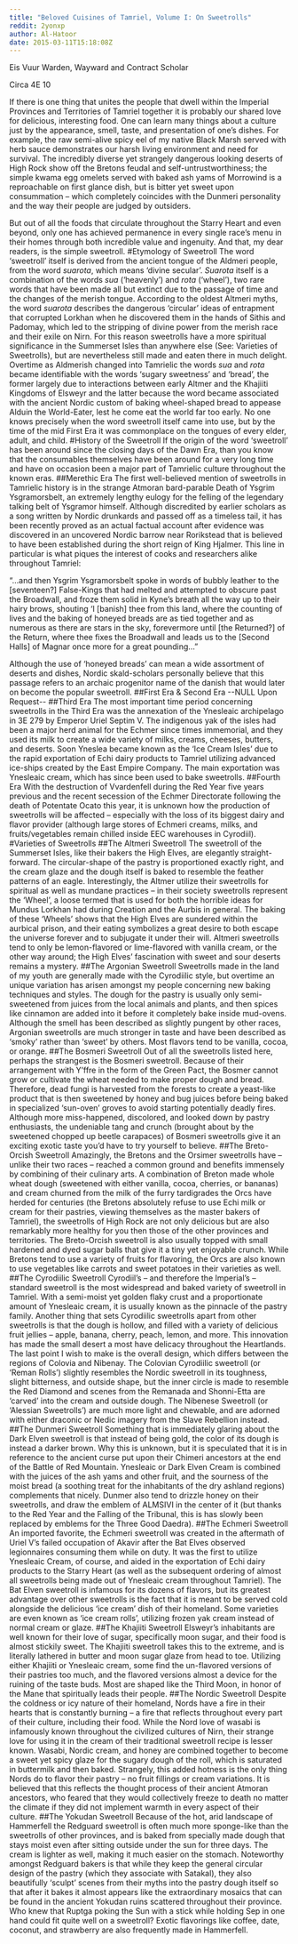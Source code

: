 ```yaml
---
title: "Beloved Cuisines of Tamriel, Volume I: On Sweetrolls"
reddit: 2yonxp
author: Al-Hatoor
date: 2015-03-11T15:18:08Z
---
```


Eis Vuur Warden, Wayward and Contract Scholar

Circa 4E 10

If there is one thing that unites the people that dwell within the Imperial Provinces and Territories of Tamriel together it is probably our shared love for delicious, interesting food. One can learn many things about a culture just by the appearance, smell, taste, and presentation of one’s dishes. For example, the raw semi-alive spicy eel of my native Black Marsh served with herb sauce demonstrates our harsh living environment and need for survival. The incredibly diverse yet strangely dangerous looking deserts of High Rock show off the Bretons feudal and self-untrustworthiness; the simple kwama egg omelets served with baked ash yams of Morrowind is a reproachable on first glance dish, but is bitter yet sweet upon consummation – which completely coincides with the Dunmeri personality and the way their people are judged by outsiders.

But out of all the foods that circulate throughout the Starry Heart and even beyond, only one has achieved permanence in every single race’s menu in their homes through both incredible value and ingenuity. And that, my dear readers, is the simple sweetroll.
#Etymology of Sweetroll
The word ‘sweetroll’ itself is derived from the ancient tongue of the Aldmeri people, from the word *suarota*, which means ‘divine secular’. *Suarota* itself is a combination of the words *sua* (‘heavenly’) and *rota* (‘wheel’), two rare words that have been made all but extinct due to the passage of time and the changes of the merish tongue. According to the oldest Altmeri myths, the word *suarota* describes the dangerous ‘circular’ ideas of entrapment that corrupted Lorkhan when he discovered them in the hands of Sithis and Padomay, which led to the stripping of divine power from the merish race and their exile on Nirn. For this reason sweetrolls have a more spiritual significance in the Summerset Isles than anywhere else (See: Varieties of Sweetrolls), but are nevertheless still made and eaten there in much delight. Overtime as Aldmerish changed into Tamrielic the words *sua* and *rota* became identifiable with the words ‘sugary sweetness’ and ‘bread’, the former largely due to interactions between early Altmer and the Khajiiti Kingdoms of Elsweyr and the latter because the word became associated with the ancient Nordic custom of baking wheel-shaped bread to appease Alduin the World-Eater, lest he come eat the world far too early. No one knows precisely when the word sweetroll itself came into use, but by the time of the mid First Era it was commonplace on the tongues of every elder, adult, and child.
#History of the Sweetroll
If the origin of the word ‘sweetroll’ has been around since the closing days of the Dawn Era, than you know that the consumables themselves have been around for a very long time and have on occasion been a major part of Tamrielic culture throughout the known eras.
##Merethic Era
The first well-believed mention of sweetrolls in Tamrielic history is in the strange Atmoran bard-parable Death of Ysgrim Ysgramorsbelt, an extremely lengthy eulogy for the felling of the legendary talking belt of Ysgramor himself. Although discredited by earlier scholars as a song written by Nordic drunkards and passed off as a timeless tail, it has been recently proved as an actual factual account after evidence was discovered in an uncovered Nordic barrow near Rorikstead that is believed to have been established during the short reign of King Hjalmer. This line in particular is what piques the interest of cooks and researchers alike throughout Tamriel:

“…and then Ysgrim Ysgramorsbelt spoke in words of bubbly leather to the [seventeen?] False-Kings that had melted and attempted to obscure past the Broadwall, and froze them solid in Kyne’s breath all the way up to their hairy brows, shouting ‘I [banish] thee from this land, where the counting of lives and the baking of honeyed breads are as tied together and as numerous as there are stars in the sky, forevermore until [the Returned?] of the Return, where thee fixes the Broadwall and leads us to the [Second Halls] of Magnar once more for a great pounding…”

Although the use of ‘honeyed breads’ can mean a wide assortment of deserts and dishes, Nordic skald-scholars personally believe that this passage refers to an archaic progenitor name of the danish that would later on become the popular sweetroll.
##First Era &amp; Second Era
--NULL Upon Request--
##Third Era
The most important time period concerning sweetrolls in the Third Era was the annexation of the Ynesleaic archipelago in 3E 279 by Emperor Uriel Septim V. The indigenous yak of the isles had been a major herd animal for the Echmer since times immemorial, and they used its milk to create a wide variety of milks, creams, cheeses, butters, and deserts. Soon Yneslea became known as the ‘Ice Cream Isles’ due to the rapid exportation of Echi dairy products to Tamriel utilizing advanced ice-ships created by the East Empire Company. The main exportation was Ynesleaic cream, which has since been used to bake sweetrolls.
##Fourth Era
With the destruction of Vvardenfell during the Red Year five years previous and the recent secession of the Echmer Directorate following the death of Potentate Ocato this year, it is unknown how the production of sweetrolls will be affected – especially with the loss of its biggest dairy and flavor provider (although large stores of Echmeri creams, milks, and fruits/vegetables remain chilled inside EEC warehouses in Cyrodiil).
#Varieties of Sweetrolls
##The Altmeri Sweetroll
The sweetroll of the Summerset Isles, like their bakers the High Elves, are elegantly straight-forward. The circular-shape of the pastry is proportioned exactly right, and the cream glaze and the dough itself is baked to resemble the feather patterns of an eagle. Interestingly, the Altmer utilize their sweetrolls for spiritual as well as mundane practices – in their society sweetrolls represent the ‘Wheel’, a loose termed that is used for both the horrible ideas for Mundus Lorkhan had during Creation and the Aurbis in general. The baking of these ‘Wheels’ shows that the High Elves are sundered within the aurbical prison, and their eating symbolizes a great desire to both escape the universe forever and to subjugate it under their will. Altmeri sweetrolls tend to only be lemon-flavored or lime-flavored with vanilla cream, or the other way around; the High Elves’ fascination with sweet and sour deserts remains a mystery.
##The Argonian Sweetroll
Sweetrolls made in the land of my youth are generally made with the Cyrodiilic style, but overtime an unique variation has arisen amongst my people concerning new baking techniques and styles. The dough for the pastry is usually only semi-sweetened from juices from the local animals and plants, and then spices like cinnamon are added into it before it completely bake inside mud-ovens. Although the smell has been described as slightly pungent by other races, Argonian sweetrolls are much stronger in taste and have been described as ‘smoky’ rather than ‘sweet’ by others. Most flavors tend to be vanilla, cocoa, or orange.
##The Bosmeri Sweetroll
Out of all the sweetrolls listed here, perhaps the strangest is the Bosmeri sweetroll. Because of their arrangement with Y’ffre in the form of the Green Pact, the Bosmer cannot grow or cultivate the wheat needed to make proper dough and bread. Therefore, dead fungi is harvested from the forests to create a yeast-like product that is then sweetened by honey and bug juices before being baked in specialized ‘sun-oven’ groves to avoid starting potentially deadly fires. Although more miss-happened, discolored, and looked down by pastry enthusiasts, the undeniable tang and crunch (brought about by the sweetened chopped up beetle carapaces) of Bosmeri sweetrolls give it an exciting exotic taste you’d have to try yourself to believe.
##The Breto-Orcish Sweetroll
Amazingly, the Bretons and the Orsimer sweetrolls have – unlike their two races – reached a common ground and benefits immensely by combining of their culinary arts. A combination of Breton made whole wheat dough (sweetened with either vanilla, cocoa, cherries, or bananas) and cream churned from the milk of the furry tardigrades the Orcs have herded for centuries (the Bretons absolutely refuse to use Echi milk or cream for their pastries, viewing themselves as the master bakers of Tamriel), the sweetrolls of High Rock are not only delicious but are also remarkably more healthy for you then those of the other provinces and territories. The Breto-Orcish sweetroll is also usually topped with small hardened and dyed sugar balls that give it a tiny yet enjoyable crunch. While Bretons tend to use a variety of fruits for flavoring, the Orcs are also known to use vegetables like carrots and sweet potatoes in their varieties as well.
##The Cyrodiilic Sweetroll
Cyrodiil’s – and therefore the Imperial’s – standard sweetroll is the most widespread and baked variety of sweetroll in Tamriel. With a semi-moist yet golden flaky crust and a proportionate amount of Ynesleaic cream, it is usually known as the pinnacle of the pastry family. Another thing that sets Cyrodiilic sweetrolls apart from other sweetrolls is that the dough is hollow, and filled with a variety of delicious fruit jellies – apple, banana, cherry, peach, lemon, and more. This innovation has made the small desert a most have delicacy throughout the Heartlands. The last point I wish to make is the overall design, which differs between the regions of Colovia and Nibenay. The Colovian Cyrodiilic sweetroll (or ‘Reman Rolls’) slightly resembles the Nordic sweetroll in its toughness, slight bitterness, and outside shape, but the inner circle is made to resemble the Red Diamond and scenes from the Remanada and Shonni-Etta are ‘carved’ into the cream and outside dough. The Nibenese Sweetroll (or ‘Alessian Sweetrolls’) are much more light and chewable, and are adorned with either draconic or Nedic imagery from the Slave Rebellion instead.
##The Dunmeri Sweetroll
Something that is immediately glaring about the Dark Elven sweetroll is that instead of being gold, the color of its dough is instead a darker brown. Why this is unknown, but it is speculated that it is in reference to the ancient curse put upon their Chimeri ancestors at the end of the Battle of Red Mountain. Ynesleaic or Dark Elven Cream is combined with the juices of the ash yams and other fruit, and the sourness of the moist bread (a soothing treat for the inhabitants of the dry ashland regions) complements that nicely. Dunmer also tend to drizzle honey on their sweetrolls, and draw the emblem of ALMSIVI in the center of it (but thanks to the Red Year and the Falling of the Tribunal, this is has slowly been replaced by emblems for the Three Good Daedra).
##The Echmeri Sweetroll
An imported favorite, the Echmeri sweetroll was created in the aftermath of Uriel V’s failed occupation of Akavir after the Bat Elves observed legionnaires consuming them while on duty. It was the first to utilize Ynesleaic Cream, of course, and aided in the exportation of Echi dairy products to the Starry Heart (as well as the subsequent ordering of almost all sweetrolls being made out of Ynesleaic cream throughout Tamriel). The Bat Elven sweetroll is infamous for its dozens of flavors, but its greatest advantage over other sweetrolls is the fact that it is meant to be served cold alongside the delicious ‘ice cream’ dish of their homeland. Some varieties are even known as ‘ice cream rolls’, utilizing frozen yak cream instead of normal cream or glaze.
##The Khajiiti Sweetroll
Elsweyr’s inhabitants are well known for their love of sugar, specifically moon sugar, and their food is almost stickily sweet. The Khajiiti sweetroll takes this to the extreme, and is literally lathered in butter and moon sugar glaze from head to toe. Utilizing either Khajiiti or Ynesleaic cream, some find the un-flavored versions of their pastries too much, and the flavored versions almost a device for the ruining of the taste buds. Most are shaped like the Third Moon, in honor of the Mane that spiritually leads their people.
##The Nordic Sweetroll
Despite the coldness or icy nature of their homeland, Nords have a fire in their hearts that is constantly burning – a fire that reflects throughout every part of their culture, including their food. While the Nord love of wasabi is infamously known throughout the civilized cultures of Nirn, their strange love for using it in the cream of their traditional sweetroll recipe is lesser known. Wasabi, Nordic cream, and honey are combined together to become a sweet yet spicy glaze for the sugary dough of the roll, which is saturated in buttermilk and then baked. Strangely, this added hotness is the only thing Nords do to flavor their pastry – no fruit fillings or cream variations. It is believed that this reflects the thought process of their ancient Atmoran ancestors, who feared that they would collectively freeze to death no matter the climate if they did not implement warmth in every aspect of their culture.
##The Yokudan Sweetroll
Because of the hot, arid landscape of Hammerfell the Redguard sweetroll is often much more sponge-like than the sweetrolls of other provinces, and is baked from specially made dough that stays moist even after sitting outside under the sun for three days. The cream is lighter as well, making it much easier on the stomach. Noteworthy amongst Redguard bakers is that while they keep the general circular design of the pastry (which they associate with Satakal), they also beautifully ‘sculpt’ scenes from their myths into the pastry dough itself so that after it bakes it almost appears like the extraordinary mosaics that can be found in the ancient Yokudan ruins scattered throughout their province. Who knew that Ruptga poking the Sun with a stick while holding Sep in one hand could fit quite well on a sweetroll? Exotic flavorings like coffee, date, coconut, and strawberry are also frequently made in Hammerfell.
